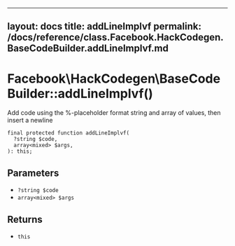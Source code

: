 
***

layout: docs
title: addLineImplvf
permalink: /docs/reference/class.Facebook.HackCodegen.BaseCodeBuilder.addLineImplvf.md
---







# Facebook\\HackCodegen\\BaseCodeBuilder::addLineImplvf()




Add code using the %-placeholder format string and array of values, then
insert a newline




``` Hack
final protected function addLineImplvf(
  ?string $code,
  array<mixed> $args,
): this;
```




## Parameters




* ` ?string $code `
* ` array<mixed> $args `




## Returns




- ` this `